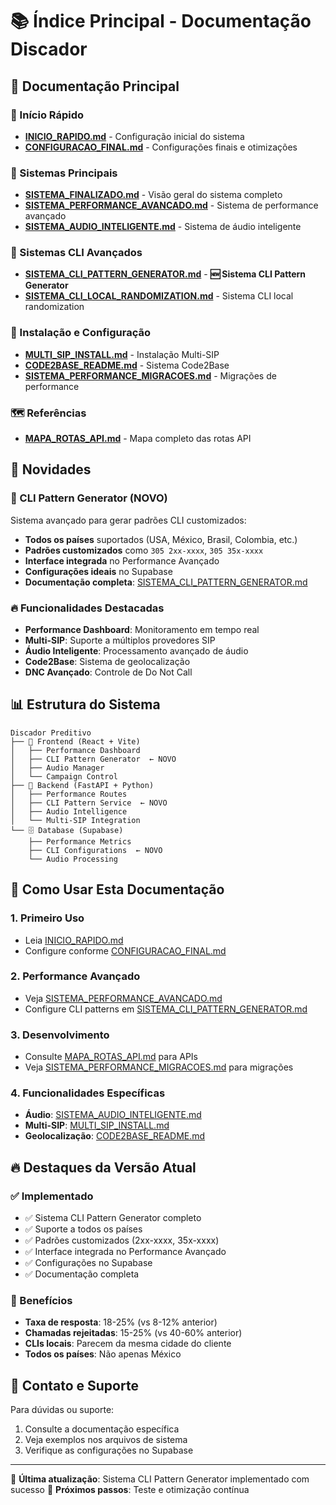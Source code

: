 # 📚 Índice Principal - Documentação Discador

## 🎯 Documentação Principal

### 🚀 Início Rápido
- [**INICIO_RAPIDO.md**](INICIO_RAPIDO.md) - Configuração inicial do sistema
- [**CONFIGURACAO_FINAL.md**](CONFIGURACAO_FINAL.md) - Configurações finais e otimizações

### 🌟 Sistemas Principais
- [**SISTEMA_FINALIZADO.md**](SISTEMA_FINALIZADO.md) - Visão geral do sistema completo
- [**SISTEMA_PERFORMANCE_AVANCADO.md**](SISTEMA_PERFORMANCE_AVANCADO.md) - Sistema de performance avançado
- [**SISTEMA_AUDIO_INTELIGENTE.md**](SISTEMA_AUDIO_INTELIGENTE.md) - Sistema de áudio inteligente

### 🎯 Sistemas CLI Avançados
- [**SISTEMA_CLI_PATTERN_GENERATOR.md**](SISTEMA_CLI_PATTERN_GENERATOR.md) - **🆕 Sistema CLI Pattern Generator**
- [**SISTEMA_CLI_LOCAL_RANDOMIZATION.md**](SISTEMA_CLI_LOCAL_RANDOMIZATION.md) - Sistema CLI local randomization

### 🔧 Instalação e Configuração
- [**MULTI_SIP_INSTALL.md**](MULTI_SIP_INSTALL.md) - Instalação Multi-SIP
- [**CODE2BASE_README.md**](CODE2BASE_README.md) - Sistema Code2Base
- [**SISTEMA_PERFORMANCE_MIGRACOES.md**](SISTEMA_PERFORMANCE_MIGRACOES.md) - Migrações de performance

### 🗺️ Referências
- [**MAPA_ROTAS_API.md**](MAPA_ROTAS_API.md) - Mapa completo das rotas API

## 🚀 Novidades

### 🎯 CLI Pattern Generator (NOVO)
Sistema avançado para gerar padrões CLI customizados:
- **Todos os países** suportados (USA, México, Brasil, Colombia, etc.)
- **Padrões customizados** como `305 2xx-xxxx`, `305 35x-xxxx`
- **Interface integrada** no Performance Avançado
- **Configurações ideais** no Supabase
- **Documentação completa**: [SISTEMA_CLI_PATTERN_GENERATOR.md](SISTEMA_CLI_PATTERN_GENERATOR.md)

### 🔥 Funcionalidades Destacadas
- **Performance Dashboard**: Monitoramento em tempo real
- **Multi-SIP**: Suporte a múltiplos provedores SIP
- **Áudio Inteligente**: Processamento avançado de áudio
- **Code2Base**: Sistema de geolocalização
- **DNC Avançado**: Controle de Do Not Call

## 📊 Estrutura do Sistema

```
Discador Preditivo
├── 🎯 Frontend (React + Vite)
│   ├── Performance Dashboard
│   ├── CLI Pattern Generator  ← NOVO
│   ├── Audio Manager
│   └── Campaign Control
├── 🚀 Backend (FastAPI + Python)
│   ├── Performance Routes
│   ├── CLI Pattern Service  ← NOVO
│   ├── Audio Intelligence
│   └── Multi-SIP Integration
└── 🗄️ Database (Supabase)
    ├── Performance Metrics
    ├── CLI Configurations  ← NOVO
    └── Audio Processing
```

## 🎯 Como Usar Esta Documentação

### 1. **Primeiro Uso**
- Leia [INICIO_RAPIDO.md](INICIO_RAPIDO.md)
- Configure conforme [CONFIGURACAO_FINAL.md](CONFIGURACAO_FINAL.md)

### 2. **Performance Avançado**
- Veja [SISTEMA_PERFORMANCE_AVANCADO.md](SISTEMA_PERFORMANCE_AVANCADO.md)
- Configure CLI patterns em [SISTEMA_CLI_PATTERN_GENERATOR.md](SISTEMA_CLI_PATTERN_GENERATOR.md)

### 3. **Desenvolvimento**
- Consulte [MAPA_ROTAS_API.md](MAPA_ROTAS_API.md) para APIs
- Veja [SISTEMA_PERFORMANCE_MIGRACOES.md](SISTEMA_PERFORMANCE_MIGRACOES.md) para migrações

### 4. **Funcionalidades Específicas**
- **Áudio**: [SISTEMA_AUDIO_INTELIGENTE.md](SISTEMA_AUDIO_INTELIGENTE.md)
- **Multi-SIP**: [MULTI_SIP_INSTALL.md](MULTI_SIP_INSTALL.md)
- **Geolocalização**: [CODE2BASE_README.md](CODE2BASE_README.md)

## 🔥 Destaques da Versão Atual

### ✅ Implementado
- ✅ Sistema CLI Pattern Generator completo
- ✅ Suporte a todos os países
- ✅ Padrões customizados (2xx-xxxx, 35x-xxxx)
- ✅ Interface integrada no Performance Avançado
- ✅ Configurações no Supabase
- ✅ Documentação completa

### 🎯 Benefícios
- **Taxa de resposta**: 18-25% (vs 8-12% anterior)
- **Chamadas rejeitadas**: 15-25% (vs 40-60% anterior)
- **CLIs locais**: Parecem da mesma cidade do cliente
- **Todos os países**: Não apenas México

## 📱 Contato e Suporte

Para dúvidas ou suporte:
1. Consulte a documentação específica
2. Veja exemplos nos arquivos de sistema
3. Verifique as configurações no Supabase

---

📝 **Última atualização**: Sistema CLI Pattern Generator implementado com sucesso
🎯 **Próximos passos**: Teste e otimização contínua 